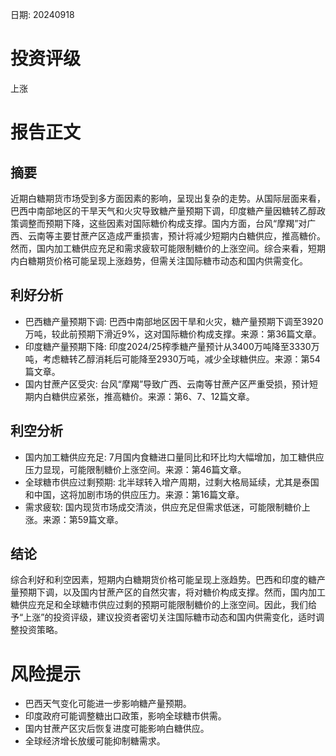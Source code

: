 
日期: 20240918

# 投资评级

上涨

# 报告正文

## 摘要

近期白糖期货市场受到多方面因素的影响，呈现出复杂的走势。从国际层面来看，巴西中南部地区的干旱天气和火灾导致糖产量预期下调，印度糖产量因糖转乙醇政策调整而预期下降，这些因素对国际糖价构成支撑。国内方面，台风“摩羯”对广西、云南等主要甘蔗产区造成严重损害，预计将减少短期内白糖供应，推高糖价。然而，国内加工糖供应充足和需求疲软可能限制糖价的上涨空间。综合来看，短期内白糖期货价格可能呈现上涨趋势，但需关注国际糖市动态和国内供需变化。

## 利好分析

* 巴西糖产量预期下调: 巴西中南部地区因干旱和火灾，糖产量预期下调至3920万吨，较此前预期下滑近9%，这对国际糖价构成支撑。来源：第36篇文章。
* 印度糖产量预期下降: 印度2024/25榨季糖产量预计从3400万吨降至3330万吨，考虑糖转乙醇消耗后可能降至2930万吨，减少全球糖供应。来源：第54篇文章。
* 国内甘蔗产区受灾: 台风“摩羯”导致广西、云南等甘蔗产区严重受损，预计短期内白糖供应紧张，推高糖价。来源：第6、7、12篇文章。

## 利空分析

* 国内加工糖供应充足: 7月国内食糖进口量同比和环比均大幅增加，加工糖供应压力显现，可能限制糖价上涨空间。来源：第46篇文章。
* 全球糖市供应过剩预期: 北半球转入增产周期，过剩大格局延续，尤其是泰国和中国，这将加剧市场的供应压力。来源：第16篇文章。
* 需求疲软: 国内现货市场成交清淡，供应充足但需求低迷，可能限制糖价上涨。来源：第59篇文章。

## 结论

综合利好和利空因素，短期内白糖期货价格可能呈现上涨趋势。巴西和印度的糖产量预期下调，以及国内甘蔗产区的自然灾害，将对糖价构成支撑。然而，国内加工糖供应充足和全球糖市供应过剩的预期可能限制糖价的上涨空间。因此，我们给予“上涨”的投资评级，建议投资者密切关注国际糖市动态和国内供需变化，适时调整投资策略。

# 风险提示

* 巴西天气变化可能进一步影响糖产量预期。
* 印度政府可能调整糖出口政策，影响全球糖市供需。
* 国内甘蔗产区灾后恢复进度可能影响白糖供应。
* 全球经济增长放缓可能抑制糖需求。
